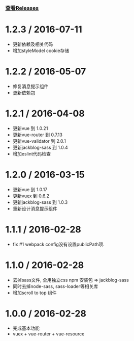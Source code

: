 ### [查看Releases](https://github.com/jackhutu/jackblog-vue/releases)

1.2.3 / 2016-07-11
==================

* 更新依赖及相关代码
* 增加styleModel cookie存储

1.2.2 / 2016-05-07
==================

* 修复消息提示组件
* 更新依赖包


1.2.1 / 2016-04-08
==================

* 更新vue 到 1.0.21
* 更新vue-router 到 0.7.13
* 更新vue-validator 到 2.0.1
* 更新jackblog-sass 到 1.0.4
* 增加eslint代码检查


1.2.0 / 2016-03-15
==================

* 更新vue 到 1.0.17
* 更新vuex 到 0.6.2
* 更新jackblog-sass 到 1.0.3
* 重新设计消息提示组件

1.1.1 / 2016-02-28
==================

* fix #1 webpack config没有设置publicPath项.

1.1.0 / 2016-02-28
==================

* 去掉sass文件, 全用独立css npm 安装包 =>  jackblog-sass
* 同时去掉node-sass, sass-loader等相关库
* 增加scroll to top 组件


1.0.0 / 2016-02-28
==================

* 完成基本功能
* vuex + vue-router + vue-resource